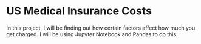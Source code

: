 # US Medical Insurance Costs
In this project, I will be finding out how certain factors affect how much you get charged. I will be using Jupyter Notebook and Pandas to do this.